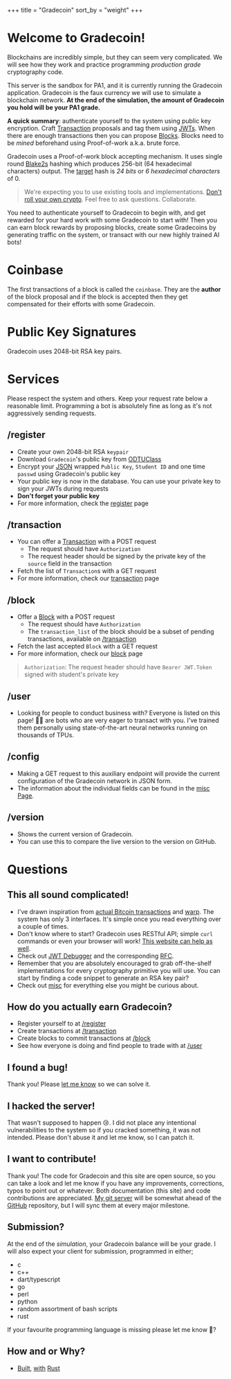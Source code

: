 +++
title = "Gradecoin"
sort_by = "weight"
+++

# Welcome to Gradecoin!
Blockchains are incredibly simple, but they can seem very complicated.
We will see how they work and practice programming _production grade_ cryptography code.

This server is the sandbox for PA1, and it is currently running the Gradecoin application.
Gradecoin is the faux currency we will use to simulate a blockchain network.
**At the end of the simulation, the amount of Gradecoin you hold will be your PA1 grade.**

**A quick summary**: authenticate yourself to the system using public key encryption.
Craft [Transaction](@/transaction_docs.md) proposals and tag them using [JWTs](@/JWT.md).
When there are enough transactions then you can propose [Blocks](@/block_docs.md).
Blocks need to be _mined_ beforehand using Proof-of-work a.k.a. brute force.

Gradecoin uses a Proof-of-work block accepting mechanism. It uses single round [Blake2s](https://www.blake2.net/) hashing which produces 256-bit (64 hexadecimal characters) output. The [target](https://wiki.bitcoinsv.io/index.php/Target) hash is _24 bits_ or _6 hexadecimal characters_ of 0.

> We're expecting you to use existing tools and implementations. [Don't roll your own crypto](https://www.reddit.com/r/crypto/comments/2coqsy/dont_roll_your_own/). Feel free to ask questions. Collaborate.

You need to authenticate yourself to Gradecoin to begin with, and get rewarded for your hard work with some Gradecoin to start with!
Then you can earn block rewards by proposing blocks, create some Gradecoins by generating traffic on the system, or transact with our new highly trained AI bots!

# Coinbase
The first transactions of a block is called the `coinbase`. They are the **author** of the block proposal and if the block is accepted then they get compensated for their efforts with some Gradecoin.

# Public Key Signatures
Gradecoin uses 2048-bit RSA key pairs.

# Services
Please respect the system and others.
Keep your request rate below a reasonable limit.
Programming a bot is absolutely fine as long as it's not aggressively sending requests.

## /register
- Create your own 2048-bit RSA `keypair`
- Download `Gradecoin`'s public key from [ODTUClass](https://odtuclass.metu.edu.tr/my/)
- Encrypt your [JSON](https://www.json.org/json-en.html) wrapped `Public Key`, `Student ID` and one time `passwd` using Gradecoin's public key
- Your public key is now in the database. You can use your private key to sign your JWTs during requests
- **Don't forget your public key**
- For more information, check the [register](@/register_docs.md) page

## /transaction
- You can offer a [Transaction](@/transaction_docs.md) with a POST request
    - The request should have `Authorization`
    - The request header should be signed by the private key of the `source` field in the transaction
- Fetch the list of `Transaction`s with a GET request
- For more information, check our [transaction](@/transaction_docs.md) page

## /block
- Offer a [Block](@/block_docs.md) with a POST request
    - The request should have `Authorization`
    - The `transaction_list` of the block should be a subset of pending transactions, available on [/transaction](/transaction)
- Fetch the last accepted `Block` with a GET request
- For more information, check our [block](@/block_docs.md) page

> `Authorization`: The request header should have `Bearer JWT.Token` signed with student's private key

## /user
- Looking for people to conduct business with? Everyone is listed on this page!
🤖👋 are bots who are very eager to transact with you.
I've trained them personally using state-of-the-art neural networks running on thousands of TPUs.

## /config
- Making a GET request to this auxiliary endpoint will provide the current configuration of the Gradecoin network in JSON form.
- The information about the individual fields can be found in the [misc Page](@/misc_docs.md).

## /version
- Shows the current version of Gradecoin.
- You can use this to compare the live version to the version on GitHub.

# Questions
## This all sound complicated!
- I've drawn inspiration from [actual Bitcoin transactions](https://explorer.bitcoin.com/btc) and [warp](https://github.com/seanmonstar/warp/blob/master/examples/todos.rs). The system has only 3 interfaces. It's simple once you read everything over a couple of times.
- Don't know where to start? Gradecoin uses RESTful API; simple `curl` commands or even your browser will work! [This website can help as well](https://sqqihao.github.io/trillworks.html).
- Check out [JWT Debugger](https://jwt.io) and the corresponding [RFC](https://tools.ietf.org/html/rfc7519).
- Remember that you are absolutely encouraged to grab off-the-shelf implementations for every cryptography primitive you will use. You can start by finding a code snippet to generate an RSA key pair?
- Check out [misc](@/misc_docs.md) for everything else you might be curious about.

## How do you actually earn Gradecoin?
- Register yourself to at [/register](@/register_docs.md)
- Create transactions at [/transaction](@/transaction_docs.md)
- Create blocks to commit transactions at [/block](@/block_docs.md)
- See how everyone is doing and find people to trade with at [/user](/user)

## I found a bug!
Thank you! Please [let me know](mailto:yigit@ceng.metu.edu.tr) so we can solve it.

## I hacked the server!
That wasn't supposed to happen 😢. I did not place any intentional vulnerabilities to the system so if you cracked something, it was not intended. Please don't abuse it and let me know, so I can patch it.

## I want to contribute!
Thank you! The code for Gradecoin and this site are open source, so you can take a look and let me know if you have any improvements, corrections, typos to point out or whatever.
Both documentation (this site) and code contributions are appreciated.
[My git server](https://git.yigitsever.com/) will be somewhat ahead of the [GitHub](https://github.com/yigitsever/gradecoin) repository, but I will sync them at every major milestone.

## Submission?
At the end of the _simulation_, your Gradecoin balance will be your grade. I will also expect your client for submission, programmed in either;

- c
- c++
- dart/typescript
- go
- perl
- python
- random assortment of bash scripts
- rust

If your favourite programming language is missing please let me know 🤷?

## How and or Why?
- [Built](https://xkcd.com/2314/), [with](https://lofi.cafe/) [Rust](https://xkcd.com/2418/)
